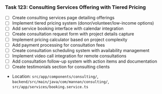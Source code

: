 ### Task 123: Consulting Services Offering with Tiered Pricing
- [ ] Create consulting services page detailing offerings
- [ ] Implement tiered pricing system (donor/volunteer/low-income options)
- [ ] Add service booking interface with calendar integration
- [ ] Create consultation request form with project details capture
- [ ] Implement pricing calculator based on project complexity
- [ ] Add payment processing for consultation fees
- [ ] Create consultation scheduling system with availability management
- [ ] Implement video call integration for remote consultations
- [ ] Add consultation follow-up system with action items and documentation
- [ ] Create testimonials section for consulting clients
- Location: `src/app/components/consulting/`, `backend/src/main/java/com/mannan/consulting/`, `src/app/services/booking.service.ts`
